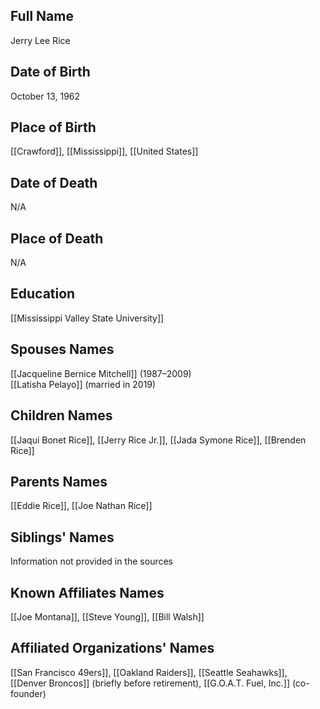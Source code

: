 ## Full Name

Jerry Lee Rice

## Date of Birth

October 13, 1962

## Place of Birth

[[Crawford]], [[Mississippi]], [[United States]]

## Date of Death

N/A

## Place of Death

N/A

## Education

[[Mississippi Valley State University]]

## Spouses Names

[[Jacqueline Bernice Mitchell]] (1987–2009)  
[[Latisha Pelayo]] (married in 2019)

## Children Names

[[Jaqui Bonet Rice]], [[Jerry Rice Jr.]], [[Jada Symone Rice]], [[Brenden Rice]]

## Parents Names

[[Eddie Rice]], [[Joe Nathan Rice]]

## Siblings' Names

Information not provided in the sources

## Known Affiliates Names

[[Joe Montana]], [[Steve Young]], [[Bill Walsh]]

## Affiliated Organizations' Names

[[San Francisco 49ers]], [[Oakland Raiders]], [[Seattle Seahawks]], [[Denver Broncos]] (briefly before retirement), [[G.O.A.T. Fuel, Inc.]] (co-founder)